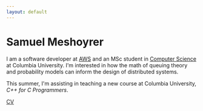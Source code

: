 ```yaml
---
layout: default
---
```



# Samuel Meshoyrer

I am a software developer at [AWS](https://aws.amazon.com/) and an MSc student in [Computer Science](https://www.cs.columbia.edu/) at Columbia University. I'm interested in how the math of queuing theory and probability models can inform the design of distributed systems. 

This summer, I'm assisting in teaching a new course at Columbia University, *C++ for C Programmers*.


[CV](./sam/cv/smeshoyrer_cv.pdf)

